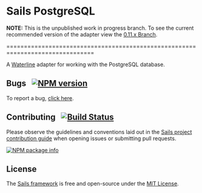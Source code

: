 # Sails PostgreSQL

**NOTE:** This is the unpublished work in progress branch. To see the current recommended version of the adapter
view the [0.11.x Branch](https://github.com/balderdashy/sails-postgresql/commits/0.11.x).

===============================================================================

A [Waterline](https://github.com/balderdashy/waterline) adapter for working with the PostgreSQL database.

## Bugs &nbsp; [![NPM version](https://badge.fury.io/js/sails-postgresql.svg)](http://npmjs.com/package/sails-postgresql)

To report a bug, [click here](http://sailsjs.com/bugs).

## Contributing &nbsp; [![Build Status](https://travis-ci.org/balderdashy/sails-postgresql.svg?branch=master)](https://travis-ci.org/balderdashy/sails-postgresql)

Please observe the guidelines and conventions laid out in the [Sails project contribution guide](http://sailsjs.com/contribute) when opening issues or submitting pull requests.

[![NPM package info](https://nodei.co/npm/sails-postgresql.png?downloads=true)](http://npmjs.com/package/sails-postgresql)

## License

The [Sails framework](http://sailsjs.com) is free and open-source under the [MIT License](http://sailsjs.com/license).
